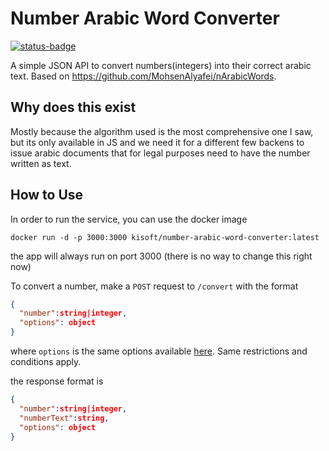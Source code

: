 # Number Arabic Word Converter

[![status-badge](https://ci.kisoft.me/api/badges/2/status.svg)](https://ci.kisoft.me/repos/2)

A simple JSON API to convert numbers(integers) into their correct arabic text. 
Based on https://github.com/MohsenAlyafei/nArabicWords.

## Why does this exist

Mostly because the algorithm used is the most comprehensive one I saw, 
but its only available in JS and we need it for a different few backens to 
issue arabic documents that for legal purposes need to have the number
written as text.

## How to Use

In order to run the service, you can use the docker image 

``docker run -d -p 3000:3000 kisoft/number-arabic-word-converter:latest``

the app will always run on port 3000 (there is no way to change this right now)

To convert a number, make a ``POST`` request  to  ``/convert`` with the format

```json
{
  "number":string|integer,
  "options": object
}
```

where ``options`` is the same options available [here](kisoft/number-arabic-word-converter).
Same restrictions and conditions apply. 

the response format is

```json
{ 
  "number":string|integer,
  "numberText":string,
  "options": object
}

```


